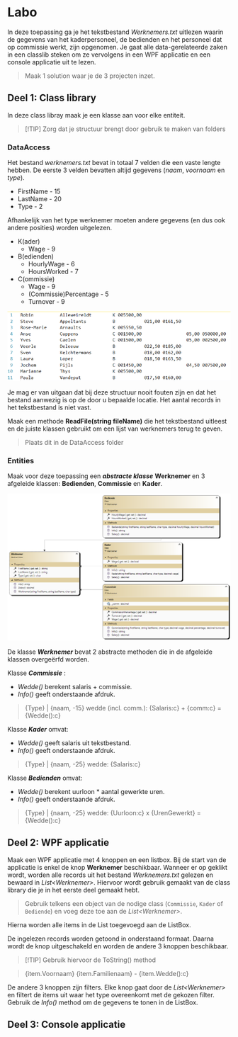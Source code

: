 # Labo #

In deze toepassing ga je het tekstbestand *Werknemers.txt* uitlezen waarin de gegevens van het kaderpersoneel, de bedienden en het personeel dat op commissie werkt, zijn opgenomen. Je gaat alle data-gerelateerde zaken in een classlib steken om ze vervolgens in een WPF applicatie en een console applicatie uit te lezen.

> Maak 1 solution waar je de 3 projecten inzet.

## Deel 1: Class library ##
In deze class libray maak je een klasse aan voor elke entiteit.
> [!TIP]  Zorg dat je structuur brengt door gebruik te maken van folders

### DataAccess ###
Het bestand *werknemers.txt* bevat in totaal 7 velden die een vaste lengte hebben. De eerste 3 velden bevatten altijd gegevens (*naam*, *voornaam* en *type*).

- FirstName - 15
- LastName - 20
- Type - 2

Afhankelijk van het type werknemer moeten andere gegevens (en dus ook andere posities) worden uitgelezen.

- K(ader)
    - Wage - 9
- B(edienden)
    - HourlyWage - 6
    - HoursWorked - 7
- C(ommissie)
    - Wage - 9
    - (Commissie)Percentage - 5
    - Turnover - 9

![](./media/image1.png)

Je mag er van uitgaan dat bij deze structuur nooit fouten zijn en dat het bestand aanwezig is op de door u bepaalde locatie. Het aantal records in het tekstbestand is niet vast.

Maak een methode **ReadFile(string fileName)** die het tekstbestand uitleest en de juiste klassen gebruikt om een lijst van werknemers terug te geven.

> Plaats dit in de DataAccess folder

### Entities ###
Maak voor deze toepassing een ***abstracte klasse*** **Werknemer** en 3 afgeleide klassen: **Bedienden**, **Commissie** en **Kader**.

![](./media/ClassDiagram.png)

De klasse ***Werknemer*** bevat 2 abstracte methoden die in de afgeleide klassen overgeërfd worden.

Klasse ***Commissie*** :
-   *Wedde()* berekent salaris + commissie.
-   *Info()* geeft onderstaande afdruk.

> {Type} | {naam, -15} wedde (incl. comm.): {Salaris:c} + {comm:c} = {Wedde():c}

Klasse ***Kader*** omvat:
-   *Wedde()* geeft salaris uit tekstbestand.
-   *Info()* geeft onderstaande afdruk.

> {Type} | {naam, -25} wedde: {Salaris:c}

Klasse ***Bedienden*** omvat:
-   *Wedde()* berekent uurloon \* aantal gewerkte uren.
-   *Info()* geeft onderstaande afdruk.

> {Type} | {naam, -25} wedde: {Uurloon:c} x {UrenGewerkt} = {Wedde():c}

## Deel 2: WPF applicatie ##
Maak een WPF applicatie met 4 knoppen en een listbox. Bij de start van de applicatie is enkel de knop **Werknemer** beschikbaar. Wanneer er op geklikt wordt, worden alle records uit het bestand *Werknemers.txt* gelezen en bewaard in *List\<Werknemer\>*. Hiervoor wordt gebruik gemaakt van de class library die je in het eerste deel gemaakt hebt.
> Gebruik telkens een object van de nodige class (`Commissie`, `Kader` of `Bediende`) en voeg deze toe aan de *List\<Werknemer\>*.

Hierna worden alle items in de List toegevoegd aan de ListBox.

De ingelezen records worden getoond in onderstaand formaat. Daarna wordt de knop uitgeschakeld en worden de andere 3 knoppen beschikbaar.

> [!TIP] Gebruik hiervoor de ToString() method

> {item.Voornaam} {item.Familienaam} - {item.Wedde():c}

De andere 3 knoppen zijn filters. Elke knop gaat door de *List\<Werknemer\>* en filtert de items uit waar het type overeenkomt met de gekozen filter. Gebruik de *Info()* method om de gegevens te tonen in de ListBox.

## Deel 3: Console applicatie ##
